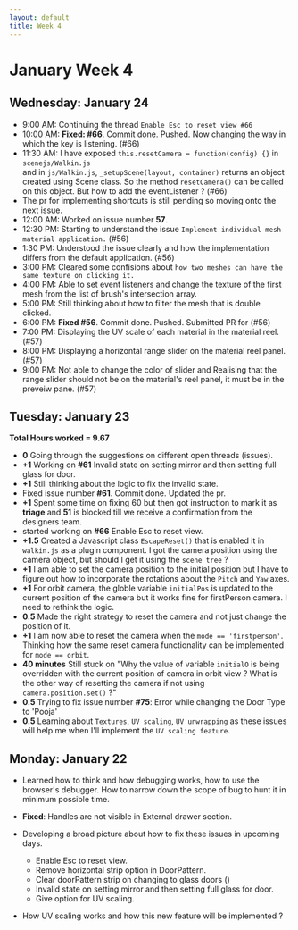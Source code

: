 ```yaml
---
layout: default
title: Week 4
---
```

# **January Week 4**
## **Wednesday: January 24**
- 9:00  AM:   Continuing the thread `Enable Esc to reset view #66` 
- 10:00 AM:  **Fixed: #66**. Commit done. Pushed. Now changing the way in which the key is listening. (#66)
- 11:30 AM:   I have exposed `this.resetCamera = function(config) {}` in `scenejs/Walkin.js` <br>and in `js/Walkin.js`, `_setupScene(layout, container)` returns an object created using Scene class. So the method `resetCamera()` can be called on this object. But how to add the eventListener ? (#66)
- The pr for implementing shortcuts is still pending so moving onto the next issue.
- 12:00 AM:   Worked on issue number **57**.
- 12:30 PM: Starting to understand the issue `Implement individual mesh material application.` (#56)
- 1:30  PM: Understood the issue clearly and how the implementation differs from the default application. (#56)
- 3:00  PM: Cleared some confisions about `how two meshes can have the same texture on clicking it.`
- 4:00  PM: Able to set event listeners and change the texture of the first mesh from the list of brush's intersection array.
- 5:00  PM: Still thinking about how to filter the mesh that is double clicked.
- 6:00  PM: **Fixed #56**. Commit done. Pushed. Submitted PR for (#56)
- 7:00  PM: Displaying the UV scale of each material in the material reel. (#57)
- 8:00  PM: Displaying a horizontal range slider on the material reel panel. (#57)
- 9:00  PM: Not able to change the color of slider and Realising that the range slider should not be on the material's reel panel, it must be in the preveiw pane. (#57)

## **Tuesday: January 23**
**Total Hours worked = 9.67**
- **0**   Going through the suggestions on different open threads (issues).
- **+1**  Working on **#61** Invalid state on setting mirror and then setting full glass for door.
- **+1**  Still thinking about the logic to fix the invalid state.
- Fixed issue number **#61**. Commit done. Updated the pr.
- **+1**  Spent some time on fixing 60 but then got instruction to mark it as **triage** and **51** is blocked till we receive a confirmation from the designers team.
- started working on **#66** Enable Esc to reset view.
- **+1.5**  Created a Javascript class `EscapeReset()` that is enabled it in `walkin.js` as a plugin component. I got the camera position using the camera object, but should I get it using the `scene tree` ?
- **+1**  I am able to set the camera position to the initial position but I have to figure out how to incorporate the rotations about the `Pitch` and `Yaw` axes.
- **+1** For orbit camera, the globle variable `initialPos` is updated to the current position of the camera but it works fine for firstPerson camera. I need to rethink the logic.
- **0.5**  Made the right strategy to reset the camera and not just change the position of it.
- **+1**   I am now able to reset the camera when the `mode == 'firstperson'`. Thinking how the same reset camera functionality can be implemented for `mode == orbit`.
- **40 minutes** Still stuck on "Why the value of variable `initialO` is being overridden with the current position of camera in orbit view ?
What is the other way of resetting the camera if not using `camera.position.set()` ?"
- **0.5**  Trying to fix issue number **#75**: Error while changing the Door Type to 'Pooja'
- **0.5**  Learning about `Textures`, `UV scaling`, `UV unwrapping` as these issues will help me when I'll implement the `UV scaling feature`.

## **Monday: January 22**
- Learned how to think and how debugging works, how to use the browser's debugger. How to narrow down the scope of bug to hunt it in minimum possible time.
- **Fixed**: Handles are not visible in External drawer section.
- Developing a broad picture about how to fix these issues in upcoming days.
   - Enable Esc to reset view.
   - Remove horizontal strip option in DoorPattern.
   - Clear doorPattern strip on changing to glass doors ()
   - Invalid state on setting mirror and then setting full glass for door.
   - Give option for UV scaling.
 
- How UV scaling works and how this new feature will be implemented ? 
